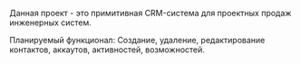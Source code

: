 Данная проект - это примитивная CRM-система для проектных продаж инженерных
систем.

Планируемый функционал:
Создание, удаление, редактирование контактов, аккаутов, активностей, возможностей.
